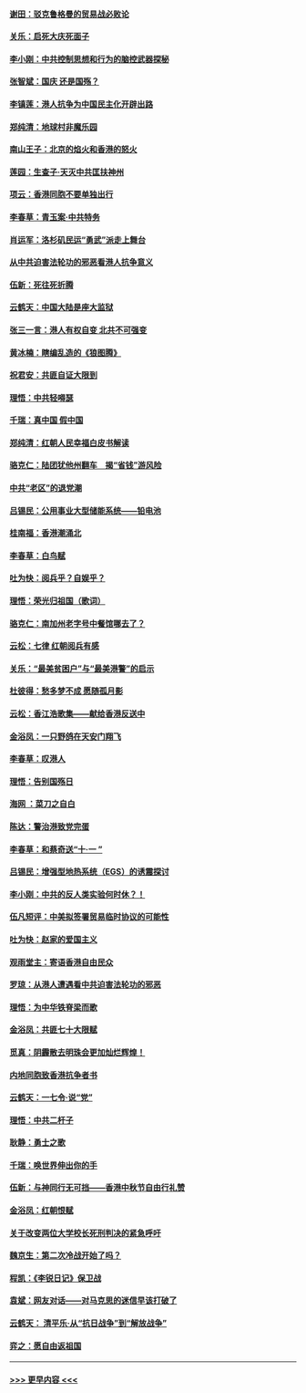 #### [谢田：驳克鲁格曼的贸易战必败论](../pages/nsc993/n11555840.md?t=09301311) 
#### [关乐：启死大庆死面子](../pages/nsc993/n11556823.md?t=09301311) 
#### [李小刚：中共控制思想和行为的脑控武器探秘](../pages/nsc993/n11556776.md?t=09301311) 
#### [张智斌：国庆  还是国殇？](../pages/nsc993/n11556617.md?t=09301311) 
#### [李镇莲：港人抗争为中国民主化开辟出路](../pages/nsc993/n11556570.md?t=09301311) 
#### [郑纯清：地球村非魔乐园](../pages/nsc993/n11555415.md?t=09301311) 
#### [南山王子：北京的焰火和香港的怒火](../pages/nsc993/n11555318.md?t=09301311) 
#### [莲园：生查子·天灭中共匡扶神州](../pages/nsc993/n11555302.md?t=09301311) 
#### [项云：香港同胞不要单独出行](../pages/nsc993/n11555276.md?t=09301311) 
#### [李春草：青玉案‧中共特务](../pages/nsc993/n11552356.md?t=09301311) 
#### [肖运军：洛杉矶民运“勇武”派走上舞台](../pages/nsc993/n11551595.md?t=09301311) 
#### [从中共迫害法轮功的邪恶看港人抗争意义](../pages/nsc993/n11540858.md?t=09301311) 
#### [伍新：死往死折腾](../pages/nsc993/n11550174.md?t=09301311) 
#### [云鹤天：中国大陆是座大监狱](../pages/nsc993/n11550155.md?t=09301311) 
#### [张三一言：港人有权自变 北共不可强变](../pages/nsc993/n11550132.md?t=09301311) 
#### [黄冰楠：瞎编乱造的《狼图腾》](../pages/nsc993/n11550082.md?t=09301311) 
#### [祝君安：共匪自证大限到](../pages/nsc993/n11550041.md?t=09301311) 
#### [理悟：中共轻嘚瑟](../pages/nsc993/n11547978.md?t=09301311) 
#### [千瑞：真中国 假中国](../pages/nsc993/n11547865.md?t=09301311) 
#### [郑纯清：红朝人民幸福白皮书解读](../pages/nsc993/n11547499.md?t=09301311) 
#### [骆克仁：陆团犹他州翻车　揭“省钱”游风险](../pages/nsc993/n11546977.md?t=09301311) 
#### [中共“老区”的退党潮](../pages/nsc993/n11545995.md?t=09301311) 
#### [吕锡民：公用事业大型储能系统——铅电池](../pages/nsc993/n11545701.md?t=09301311) 
#### [桂南福：香港潮涌北](../pages/nsc993/n11545682.md?t=09301311) 
#### [李春草：白鸟赋](../pages/nsc993/n11545663.md?t=09301311) 
#### [吐为快：阅兵乎？自娱乎？](../pages/nsc993/n11545625.md?t=09301311) 
#### [理悟：荣光归祖国（歌词）](../pages/nsc993/n11545616.md?t=09301311) 
#### [骆克仁：南加州老字号中餐馆哪去了？](../pages/nsc993/n11545120.md?t=09301311) 
#### [云松：七律 红朝阅兵有感](../pages/nsc993/n11542394.md?t=09301311) 
#### [关乐：“最美贫困户”与“最美港警”的启示](../pages/nsc993/n11542252.md?t=09301311) 
#### [杜彼得：愁多梦不成 愿随孤月影](../pages/nsc993/n11540296.md?t=09301311) 
#### [云松：香江浩歌集——献给香港反送中](../pages/nsc993/n11540149.md?t=09301311) 
#### [金浴凤：一只野鸽在天安门翔飞](../pages/nsc993/n11540280.md?t=09301311) 
#### [李春草：叹港人](../pages/nsc993/n11540119.md?t=09301311) 
#### [理悟：告别国殇日](../pages/nsc993/n11539610.md?t=09301311) 
#### [海网 ：菜刀之自白](../pages/nsc993/n11539597.md?t=09301311) 
#### [陈达：警治港致党完蛋](../pages/nsc993/n11538127.md?t=09301311) 
#### [李春草：和蔡奇送“十·一 ”](../pages/nsc993/n11537810.md?t=09301311) 
#### [吕锡民：增强型地热系统（EGS）的诱震探讨](../pages/nsc993/n11537765.md?t=09301311) 
#### [李小刚：中共的反人类实验何时休？！](../pages/nsc993/n11537669.md?t=09301311) 
#### [伍凡短评：中美拟签署贸易临时协议的可能性](../pages/nsc993/n11536773.md?t=09301311) 
#### [吐为快：赵家的爱国主义](../pages/nsc993/n11536750.md?t=09301311) 
#### [观雨堂主：寄语香港自由民众](../pages/nsc993/n11536735.md?t=09301311) 
#### [罗琼：从港人遭遇看中共迫害法轮功的邪恶](../pages/nsc993/n11507862.md?t=09301311) 
#### [理悟：为中华铁脊梁而歌](../pages/nsc993/n11534458.md?t=09301311) 
#### [金浴凤：共匪七十大限赋](../pages/nsc993/n11534434.md?t=09301311) 
#### [觅真：阴霾散去明珠会更加灿烂辉煌！](../pages/nsc993/n11531858.md?t=09301311) 
#### [内地同胞致香港抗争者书](../pages/nsc993/n11531645.md?t=09301311) 
#### [云鹤天：一七令‧说“党”](../pages/nsc993/n11529099.md?t=09301311) 
#### [理悟：中共二杆子](../pages/nsc993/n11529046.md?t=09301311) 
#### [耿静：勇士之歌](../pages/nsc993/n11527562.md?t=09301311) 
#### [千瑞：唤世界伸出你的手](../pages/nsc993/n11526942.md?t=09301311) 
#### [伍新：与神同行无可挡——香港中秋节自由行礼赞](../pages/nsc993/n11526801.md?t=09301311) 
#### [金浴凤：红朝恨赋](../pages/nsc993/n11524312.md?t=09301311) 
#### [关于改变两位大学校长死刑判决的紧急呼吁](../pages/nsc993/n11524103.md?t=09301311) 
#### [魏京生：第二次冷战开始了吗？](../pages/nsc993/n11524023.md?t=09301311) 
#### [程凯：《李锐日记》保卫战](../pages/nsc993/n11522922.md?t=09301311) 
#### [袁斌：网友对话——对马克思的迷信早该打破了](../pages/nsc993/n11522561.md?t=09301311) 
#### [云鹤天： 清平乐‧从“抗日战争”到“解放战争”](../pages/nsc993/n11522917.md?t=09301311) 
#### [弈之：愿自由返祖国](../pages/nsc993/n11522810.md?t=09301311) 

----
#### [ >>> 更早内容 <<< ](../indexes/nsc993-earlier.md)
